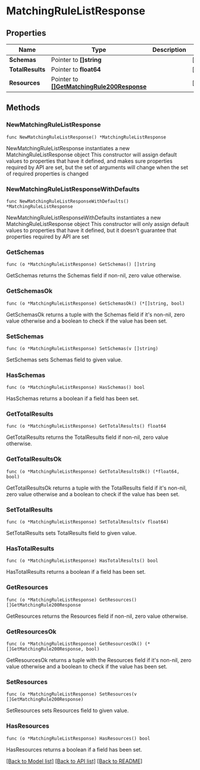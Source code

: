 # MatchingRuleListResponse

## Properties

Name | Type | Description | Notes
------------ | ------------- | ------------- | -------------
**Schemas** | Pointer to **[]string** |  | [optional] 
**TotalResults** | Pointer to **float64** |  | [optional] 
**Resources** | Pointer to [**[]GetMatchingRule200Response**](GetMatchingRule200Response.md) |  | [optional] 

## Methods

### NewMatchingRuleListResponse

`func NewMatchingRuleListResponse() *MatchingRuleListResponse`

NewMatchingRuleListResponse instantiates a new MatchingRuleListResponse object
This constructor will assign default values to properties that have it defined,
and makes sure properties required by API are set, but the set of arguments
will change when the set of required properties is changed

### NewMatchingRuleListResponseWithDefaults

`func NewMatchingRuleListResponseWithDefaults() *MatchingRuleListResponse`

NewMatchingRuleListResponseWithDefaults instantiates a new MatchingRuleListResponse object
This constructor will only assign default values to properties that have it defined,
but it doesn't guarantee that properties required by API are set

### GetSchemas

`func (o *MatchingRuleListResponse) GetSchemas() []string`

GetSchemas returns the Schemas field if non-nil, zero value otherwise.

### GetSchemasOk

`func (o *MatchingRuleListResponse) GetSchemasOk() (*[]string, bool)`

GetSchemasOk returns a tuple with the Schemas field if it's non-nil, zero value otherwise
and a boolean to check if the value has been set.

### SetSchemas

`func (o *MatchingRuleListResponse) SetSchemas(v []string)`

SetSchemas sets Schemas field to given value.

### HasSchemas

`func (o *MatchingRuleListResponse) HasSchemas() bool`

HasSchemas returns a boolean if a field has been set.

### GetTotalResults

`func (o *MatchingRuleListResponse) GetTotalResults() float64`

GetTotalResults returns the TotalResults field if non-nil, zero value otherwise.

### GetTotalResultsOk

`func (o *MatchingRuleListResponse) GetTotalResultsOk() (*float64, bool)`

GetTotalResultsOk returns a tuple with the TotalResults field if it's non-nil, zero value otherwise
and a boolean to check if the value has been set.

### SetTotalResults

`func (o *MatchingRuleListResponse) SetTotalResults(v float64)`

SetTotalResults sets TotalResults field to given value.

### HasTotalResults

`func (o *MatchingRuleListResponse) HasTotalResults() bool`

HasTotalResults returns a boolean if a field has been set.

### GetResources

`func (o *MatchingRuleListResponse) GetResources() []GetMatchingRule200Response`

GetResources returns the Resources field if non-nil, zero value otherwise.

### GetResourcesOk

`func (o *MatchingRuleListResponse) GetResourcesOk() (*[]GetMatchingRule200Response, bool)`

GetResourcesOk returns a tuple with the Resources field if it's non-nil, zero value otherwise
and a boolean to check if the value has been set.

### SetResources

`func (o *MatchingRuleListResponse) SetResources(v []GetMatchingRule200Response)`

SetResources sets Resources field to given value.

### HasResources

`func (o *MatchingRuleListResponse) HasResources() bool`

HasResources returns a boolean if a field has been set.


[[Back to Model list]](../README.md#documentation-for-models) [[Back to API list]](../README.md#documentation-for-api-endpoints) [[Back to README]](../README.md)


